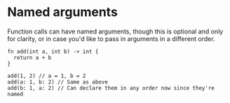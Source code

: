 # Named arguments

Function calls can have named arguments, though this is optional and only for clarity, or in case you'd like to pass in arguments in a different order.

```
fn add(int a, int b) -> int {
  return a + b
}

add(1, 2) // a = 1, b = 2
add(a: 1, b: 2) // Same as above
add(b: 1, a: 2) // Can declare them in any order now since they're named
```
